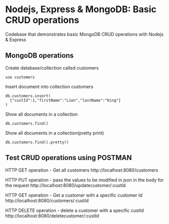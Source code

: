 # Nodejs, Express & MongoDB: Basic CRUD operations

Codebase that demonstrates basic MongoDB CRUD operations with Nodejs & Express

## MongoDB operations

Create database/collection called customers
```
use customers
```

Insert document into collection customers
```
db.customers.insert(
  {"custId":1,"firstName":"Lion","lastName":"King"}
)
```

Show all documents in a collection
```
db.customers.find()
```

Show all documents in a collection(pretty print)
```
db.customers.find().pretty()
```

## Test CRUD operations using POSTMAN

HTTP GET operation - Get all customers
http://localhost:8080/customers


HTTP PUT operation - pass the values to be modified in json in the body for the request
http://localhost:8080/updatecustomer/:custId


HTTP GET operation - Get a customer with a specific customer Id
http://localhost:8080/customers/:custId


HTTP DELETE operation - delete a customer with a specific custId
http://localhost:8080/deletecustomer/:custId



